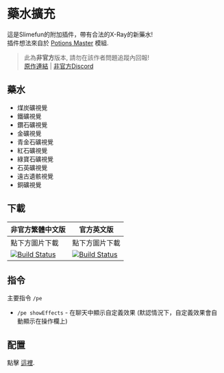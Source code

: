 # 藥水擴充
這是Slimefun的附加插件，帶有合法的X-Ray的新藥水!<br>
插件想法來自於 [Potions Master](https://www.curseforge.com/minecraft/mc-mods/potionsmaster) 模組.

> 此為**非官方**版本, 請勿在該作者問題追蹤內回報! <br>
> [原作連結](https://github.com/EpicPlayerA10/PotionExpansion) | [非官方Discord](https://discord.gg/GF4CwjFXT9)
 
## 藥水
- 煤炭礦視覺
- 鐵礦視覺
- 鑽石礦視覺
- 金礦視覺
- 青金石礦視覺
- 紅石礦視覺
- 綠寶石礦視覺
- 石英礦視覺
- 遠古遺骸視覺
- 銅礦視覺

## 下載
| 非官方繁體中文版 | 官方英文版 |
| -------- | -------- |
| 點下方圖片下載 | 點下方圖片下載 |
| [![Build Status](https://xmikux.github.io/builds/SlimeTraditionalTranslation/PotionExpansion/master/badge.svg)](https://xmikux.github.io/builds/SlimeTraditionalTranslation/PotionExpansion/master) | [![Build Status](https://thebusybiscuit.github.io/builds/EpicPlayerA10/PotionExpansion/master/badge.svg)](https://thebusybiscuit.github.io/builds/EpicPlayerA10/PotionExpansion/master) |


## 指令
主要指令 `/pe`
- `/pe showEffects` - 在聊天中顯示自定義效果 (默認情況下，自定義效果會自動顯示在操作欄上)

## 配置
點擊 [這裡](https://github.com/EpicPlayerA10/PotionExpansion/wiki).
